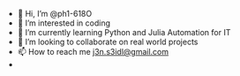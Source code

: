 - 👋 Hi, I’m @ph1-618O
- 👀 I’m interested in coding
- 🌱 I’m currently learning Python and Julia Automation for IT
- 💞️ I’m looking to collaborate on real world projects
- 📫 How to reach me j3n.s3idl@gmail.com
- <i class="ri-leaf-fill"></i>

<!---
ph1-618O/ph1-618O is a ✨ special ✨ repository because its `README.md` (this file) appears on your GitHub profile.
You can click the Preview link to take a look at your changes.
--->
<i class="fad fa-code"></i>
